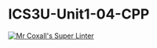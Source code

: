 # ICS3U-Unit1-04-CPP

[![Mr Coxall's Super Linter](https://github.com/lucas-debruyn/ICS3UR-Unit1-04-CPP/workflows/Mr%20Coxall's%20Super%20Linter/badge.svg)](https://github.com/lucas-debruyn/ICS3UR-Unit1-04-CPP/actions/)
